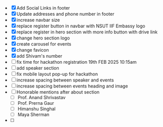 - [x] Add Social Links in footer
- [x] Update addresses and phone number in footer
- [x] increase navbar size
- [x] replace register button in navbar with NSUT IIF Embassy logo
- [x] replace register in hero section with more info button with drive link
- [x] change hero section logo
- [x] create carousel for events
- [x] change favicon
- [x] add Shivam's number
- [ ] fix time for hackathon registration 19th FEB 2025 10:15am
- [ ] add speaker section
- [ ] fix mobile layout pop-up for hackathon
- [ ] increase spacing between speaker and events
- [ ] increase spacing between events heading and image
- [ ] Honorable mentions after about section
  - [ ] Prof. Anand Shrivastav
  - [ ] Prof. Prerna Gaur
  - [ ] Himanshu Singhal
  - [ ] Maya Sherman
- [ ]
